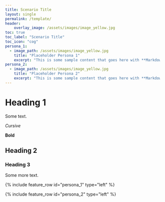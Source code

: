 ```yaml
---
title: Scenario Title
layout: single
permalink: /template/
header:
    overlay_image: /assets/images/image_yellow.jpg
toc: true
toc_label: "Scenario Title"
toc_icon: "cog"    
persona_1:
  - image_path: /assets/images/image_yellow.jpg
    title: "Placeholder Persona 1"
    excerpt: "This is some sample content that goes here with **Markdown** formatting."
persona_2:    
  - image_path: /assets/images/image_yellow.jpg
    title: "Placeholder Persona 2"
    excerpt: "This is some sample content that goes here with **Markdown** formatting."
---
```


# Heading 1

Some text. 

*Cursive*

**Bold**

## Heading 2

### Heading 3

Some more text.

{% include feature_row id="persona_1" type="left" %}

{% include feature_row id="persona_2" type="left" %}